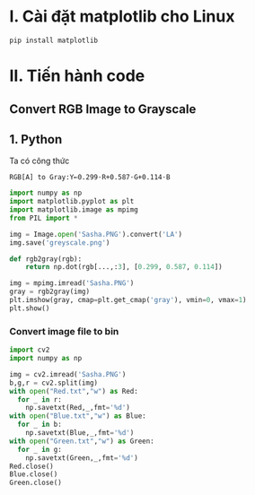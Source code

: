# I. Cài đặt matplotlib cho Linux
```
pip install matplotlib
```
# II. Tiến hành code
## Convert RGB Image to Grayscale
## 1. Python
Ta có công thức
```
RGB[A] to Gray:Y←0.299⋅R+0.587⋅G+0.114⋅B
```
```python
import numpy as np
import matplotlib.pyplot as plt
import matplotlib.image as mpimg
from PIL import *

img = Image.open('Sasha.PNG').convert('LA')
img.save('greyscale.png')

def rgb2gray(rgb):
    return np.dot(rgb[...,:3], [0.299, 0.587, 0.114])

img = mpimg.imread('Sasha.PNG')     
gray = rgb2gray(img)    
plt.imshow(gray, cmap=plt.get_cmap('gray'), vmin=0, vmax=1)
plt.show()

```
### Convert image file to bin
```python
import cv2
import numpy as np 

img = cv2.imread('Sasha.PNG')
b,g,r = cv2.split(img)
with open("Red.txt","w") as Red:
  for _ in r:
    np.savetxt(Red,_,fmt='%d')
with open("Blue.txt","w") as Blue:
  for _ in b:
    np.savetxt(Blue,_,fmt='%d')
with open("Green.txt","w") as Green:
  for _ in g:
    np.savetxt(Green,_,fmt='%d')
Red.close()
Blue.close()
Green.close()
```
